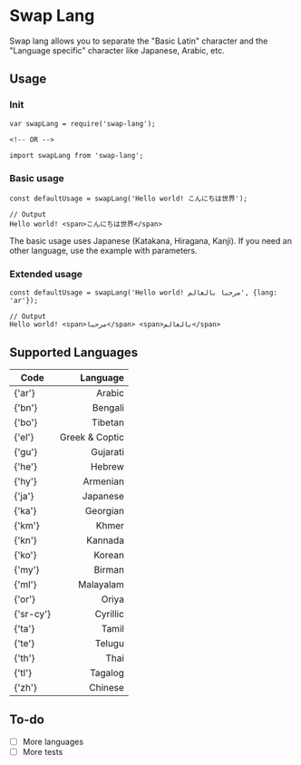 # Swap Lang

Swap lang allows you to separate the "Basic Latin" character and the "Language specific" character like Japanese, Arabic, etc.

## Usage

### Init
```
var swapLang = require('swap-lang');

<!-- OR -->

import swapLang from 'swap-lang';
```

### Basic usage
```
const defaultUsage = swapLang('Hello world! こんにちは世界');

// Output
Hello world! <span>こんにちは世界</span>
```

The basic usage uses Japanese (Katakana, Hiragana, Kanji). If you need an other language, use the example with parameters.


### Extended usage
```
const defaultUsage = swapLang('Hello world! مرحبا بالعالم', {lang: 'ar'});

// Output
Hello world! <span>مرحبا</span> <span>بالعالم</span>
```

## Supported Languages
| Code          | Language        |
| ------------- |----------------:|
| {'ar'}        | Arabic          |
| {'bn'}        | Bengali         |
| {'bo'}        | Tibetan         |
| {'el'}        | Greek & Coptic  |
| {'gu'}        | Gujarati        |
| {'he'}        | Hebrew          |
| {'hy'}        | Armenian        |
| {'ja'}        | Japanese        |
| {'ka'}        | Georgian        |
| {'km'}        | Khmer           |
| {'kn'}        | Kannada         |
| {'ko'}        | Korean          |
| {'my'}        | Birman          |
| {'ml'}        | Malayalam       |
| {'or'}        | Oriya           |
| {'sr-cy'}     | Cyrillic        |
| {'ta'}        | Tamil           |
| {'te'}        | Telugu          |
| {'th'}        | Thai            |
| {'tl'}        | Tagalog         |
| {'zh'}        | Chinese         |

## To-do

- [ ] More languages
- [ ] More tests